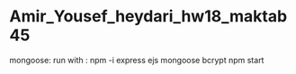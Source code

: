 # Amir_Yousef_heydari_hw18_maktab45

mongoose:
run with : 
npm -i express ejs mongoose bcrypt
npm start
